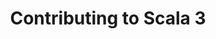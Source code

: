 ---
title: Contributing to Scala 3
description: This page introduces the compiler procedures for the Scala 3 compiler.
redirect_to: https://dotty.epfl.ch/docs/contributing/procedures/index.html
---
